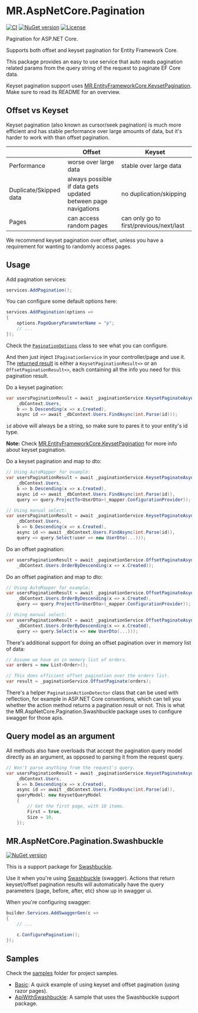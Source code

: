 # MR.AspNetCore.Pagination

[![CI](https://github.com/mrahhal/MR.AspNetCore.Pagination/actions/workflows/ci.yml/badge.svg)](https://github.com/mrahhal/MR.AspNetCore.Pagination/actions/workflows/ci.yml)
[![NuGet version](https://badge.fury.io/nu/MR.AspNetCore.Pagination.svg)](https://www.nuget.org/packages/MR.AspNetCore.Pagination)
[![License](https://img.shields.io/badge/license-MIT-blue.svg)](LICENSE.txt)

Pagination for ASP.NET Core.

Supports both offset and keyset pagination for Entity Framework Core.

This package provides an easy to use service that auto reads pagination related params from the query string of the request to paginate EF Core data.

Keyset pagination support uses [MR.EntityFrameworkCore.KeysetPagination](https://github.com/mrahhal/MR.EntityFrameworkCore.KeysetPagination). Make sure to read its README for an overview.

## Offset vs Keyset

Keyset pagination (also known as cursor/seek pagination) is much more efficient and has stable performance over large amounts of data, but it's harder to work with than offset pagination.

|                        | Offset                                                        | Keyset                                              |
| ---------------------- | ------------------------------------------------------------- | --------------------------------------------------- |
| Performance            | worse over large data                                         | stable over large data                              |
| Duplicate/Skipped data | always possible if data gets updated between page navigations | no duplication/skipping                             |
| Pages                  | can access random pages                                       | can only go to first/previous/next/last             |

We recommend keyset pagination over offset, unless you have a requirement for wanting to randomly access pages.

## Usage

Add pagination services:

```cs
services.AddPagination();
```

You can configure some default options here:

```cs
services.AddPagination(options =>
{
    options.PageQueryParameterName = "p";
    // ...
});
```

Check the [`PaginationOptions`](https://github.com/mrahhal/MR.AspNetCore.Pagination/blob/main/src/MR.AspNetCore.Pagination/PaginationOptions.cs) class to see what you can configure.

And then just inject `IPaginationService` in your controller/page and use it. The [returned result](https://github.com/mrahhal/MR.AspNetCore.Pagination/blob/main/src/MR.AspNetCore.Pagination/PaginationResult.cs) is either a `KeysetPaginationResult<>` or an `OffsetPaginationResult<>`, each containing all the info you need for this pagination result. 

Do a keyset pagination:

```cs
var usersPaginationResult = await _paginationService.KeysetPaginateAsync(
    _dbContext.Users,
    b => b.Descending(x => x.Created),
    async id => await _dbContext.Users.FindAsync(int.Parse(id)));
```

`id` above will always be a string, so make sure to pares it to your entity's id type.

**Note:** Check [MR.EntityFrameworkCore.KeysetPagination](https://github.com/mrahhal/MR.EntityFrameworkCore.KeysetPagination) for more info about keyset pagination.

Do a keyset pagination and map to dto:

```cs
// Using AutoMapper for example:
var usersPaginationResult = await _paginationService.KeysetPaginateAsync(
    _dbContext.Users,
    b => b.Descending(x => x.Created),
    async id => await _dbContext.Users.FindAsync(int.Parse(id)),
    query => query.ProjectTo<UserDto>(_mapper.ConfigurationProvider));

// Using manual select:
var usersPaginationResult = await _paginationService.KeysetPaginateAsync(
    _dbContext.Users,
    b => b.Descending(x => x.Created),
    async id => await _dbContext.Users.FindAsync(int.Parse(id)),
    query => query.Select(user => new UserDto(...)));
```

Do an offset pagination:

```cs
var usersPaginationResult = await _paginationService.OffsetPaginateAsync(
    _dbContext.Users.OrderByDescending(x => x.Created));
```

Do an offset pagination and map to dto:

```cs
// Using AutoMapper for example:
var usersPaginationResult = await _paginationService.OffsetPaginateAsync(
    _dbContext.Users.OrderByDescending(x => x.Created),
    query => query.ProjectTo<UserDto>(_mapper.ConfigurationProvider));

// Using manual select:
var usersPaginationResult = await _paginationService.OffsetPaginateAsync(
    _dbContext.Users.OrderByDescending(x => x.Created),
    query => query.Select(x => new UserDto(...)));
```

There's additional support for doing an offset pagination over in memory list of data:

```cs
// Assume we have an in memory list of orders.
var orders = new List<Order>();

// This does efficient offset pagination over the orders list.
var result = _paginationService.OffsetPaginate(orders);
```

There's a helper `PaginationActionDetector` class that can be used with reflection, for example in ASP.NET Core conventions, which can tell you whether the action method returns a pagination result or not. This is what the MR.AspNetCore.Pagination.Swashbuckle package uses to configure swagger for those apis.

## Query model as an argument

All methods also have overloads that accept the pagination query model directly as an argument, as opposed to parsing it from the request query.

```cs
// Won't parse anything from the request's query.
var usersPaginationResult = await _paginationService.KeysetPaginateAsync(
    _dbContext.Users,
    b => b.Descending(x => x.Created),
    async id => await _dbContext.Users.FindAsync(int.Parse(id)),
    queryModel: new KeysetQueryModel
    {
        // Get the first page, with 10 items.
        First = true,
        Size = 10,
    });
```

## MR.AspNetCore.Pagination.Swashbuckle

[![NuGet version](https://badge.fury.io/nu/MR.AspNetCore.Pagination.Swashbuckle.svg)](https://www.nuget.org/packages/MR.AspNetCore.Pagination.Swashbuckle)

This is a support package for [Swashbuckle](https://github.com/domaindrivendev/Swashbuckle.AspNetCore).

Use it when you're using [Swashbuckle](https://github.com/domaindrivendev/Swashbuckle.AspNetCore) (swagger). Actions that return keyset/offset pagination results will automatically have the query parameters (page, before, after, etc) show up in swagger ui.

When you're configuring swagger:

```cs
builder.Services.AddSwaggerGen(c =>
{
    // ...

    c.ConfigurePagination();
});
```

## Samples

Check the [samples](samples) folder for project samples.

- [Basic](samples/Basic): A quick example of using keyset and offset pagination (using razor pages).
- [ApiWithSwashbuckle](samples/ApiWithSwashbuckle): A sample that uses the Swashbuckle support package.
